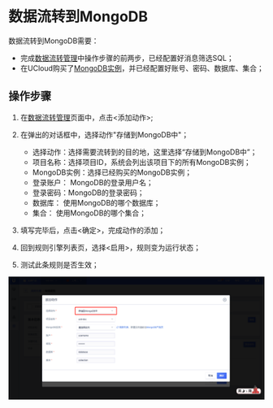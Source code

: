 # 数据流转到MongoDB
数据流转到MongoDB需要：

- 完成[数据流转管理](/iot/uiot-core/console_guide/ruleengine/data_forwarding)中操作步骤的前两步，已经配置好消息筛选SQL；
- 在UCloud购买了[MongoDB实例](https://console.ucloud.cn/udb/nosql)，并已经配置好账号、密码、数据库、集合；


## 操作步骤
1. 在[数据流转管理](/iot/uiot-core/console_guide/ruleengine/data_forwarding)页面中，点击<添加动作>;
2. 在弹出的对话框中，选择动作"存储到MongoDB中"；

   - 选择动作：选择需要流转到的目的地，这里选择“存储到MongoDB中”；
   - 项目名称：选择项目ID，系统会列出该项目下的所有MongoDB实例；
   - MongoDB实例：选择已经购买的MongoDB实例；
   - 登录账户： MongoDB的登录用户名；
   - 登录密码：MongoDB的登录密码；
   - 数据库： 使用MongoDB的哪个数据库；
   - 集合： 使用MongoDB的哪个集合；
   
3. 填写完毕后，点击<确定>，完成动作的添加；
4. 回到规则引擎列表页，选择<启用>，规则变为运行状态；
5. 测试此条规则是否生效；


![转发到MongoDB](/images/转发到MongoDB.png)

